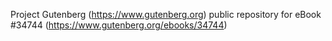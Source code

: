 Project Gutenberg (https://www.gutenberg.org) public repository for eBook #34744 (https://www.gutenberg.org/ebooks/34744)
